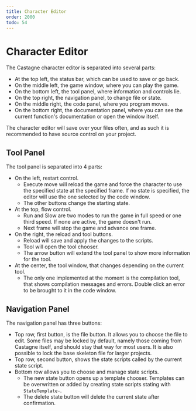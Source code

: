 ```yaml
---
title: Character Editor
order: 2000
todo: 54
---
```


# Character Editor

The Castagne character editor is separated into several parts:
- At the top left, the status bar, which can be used to save or go back.
- On the middle left, the game window, where you can play the game.
- On the bottom left, the tool panel, where information and controls lie.
- On the top right, the navigation panel, to change file or state.
- On the middle right, the code panel, where you program moves.
- On the bottom right, the documentation panel, where you can see the current function's documentation or open the window itself.

The character editor will save over your files often, and as such it is recommended to have source control on your project.

## Tool Panel

The tool panel is separated into 4 parts:
- On the left, restart control.
	- Execute move will reload the game and force the character to use the specified state at the specified frame. If no state is specified, the editor will use the one selected by the code window.
	- The other buttons change the starting state.
- At the top, flow control.
	- Run and Slow are two modes to run the game in full speed or one third speed. If none are active, the game doesn't run.
	- Next frame will stop the game and advance one frame.
- On the right, the reload and tool buttons.
	- Reload will save and apply the changes to the scripts.
	- Tool will open the tool chooser.
	- The arrow button will extend the tool panel to show more information for the tool.
- At the center, the tool window, that changes depending on the current tool.
	- The only one implemented at the moment is the compilation tool, that shows compilation messages and errors. Double click an error to be brought to it in the code window.

## Navigation Panel

The navigation panel has three buttons:
- Top row, first button, is the file button. It allows you to choose the file to edit. Some files may be locked by default, namely those coming from Castagne itself, and should stay that way for most users. It is also possible to lock the base skeleton file for larger projects.
- Top row, second button, shows the state scripts called by the current state script.
- Bottom row allows you to choose and manage state scripts.
	- The new state button opens up a template chooser. Templates can be overwritten or added by creating state scripts stating with `StateTemplate-`.
	- The delete state button will delete the current state after confirmation.
